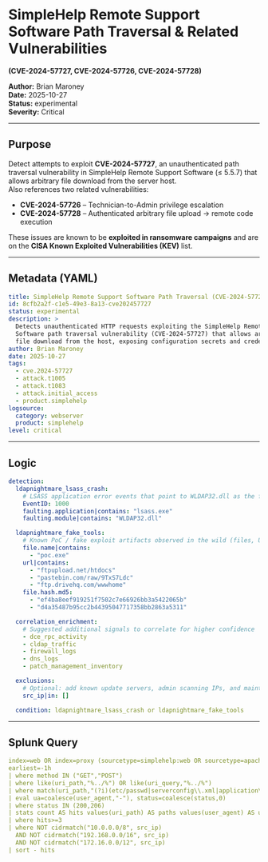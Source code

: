 # SimpleHelp Remote Support Software Path Traversal & Related Vulnerabilities  
**(CVE-2024-57727, CVE-2024-57726, CVE-2024-57728)**  

**Author:** Brian Maroney  
**Date:** 2025-10-27  
**Status:** experimental  
**Severity:** Critical  

---

## Purpose
Detect attempts to exploit **CVE-2024-57727**, an unauthenticated path traversal vulnerability in SimpleHelp Remote Support Software (≤ 5.5.7) that allows arbitrary file download from the server host.  
Also references two related vulnerabilities:  
- **CVE-2024-57726** – Technician-to-Admin privilege escalation  
- **CVE-2024-57728** – Authenticated arbitrary file upload → remote code execution  

These issues are known to be **exploited in ransomware campaigns** and are on the **CISA Known Exploited Vulnerabilities (KEV)** list.  

---

## Metadata (YAML)
```yaml
title: SimpleHelp Remote Support Software Path Traversal (CVE-2024-57727)
id: 8cfb2a2f-c1e5-49e3-8a13-cve202457727
status: experimental
description: >
  Detects unauthenticated HTTP requests exploiting the SimpleHelp Remote Support
  Software path traversal vulnerability (CVE-2024-57727) that allows arbitrary
  file download from the host, exposing configuration secrets and credentials.
author: Brian Maroney
date: 2025-10-27
tags:
  - cve.2024-57727
  - attack.t1005
  - attack.t1083
  - attack.initial_access
  - product.simplehelp
logsource:
  category: webserver
  product: simplehelp
level: critical
```

---

## Logic
```yaml
detection:
  ldapnightmare_lsass_crash:
    # LSASS application error events that point to WLDAP32.dll as the faulting module
    EventID: 1000
    faulting.application|contains: "lsass.exe"
    faulting.module|contains: "WLDAP32.dll"

  ldapnightmare_fake_tools:
    # Known PoC / fake exploit artifacts observed in the wild (files, URLs, hashes)
    file.name|contains:
      - "poc.exe"
    url|contains:
      - "ftpupload.net/htdocs"
      - "pastebin.com/raw/9TxS7Ldc"
      - "ftp.drivehq.com/wwwhome"
    file.hash.md5:
      - "ef4ba8eef919251f7502c7e66926bb3a5422065b"
      - "d4a35487b95cc2b44395047717358bb2863a5311"

  correlation_enrichment:
    # Suggested additional signals to correlate for higher confidence
    - dce_rpc_activity
    - cldap_traffic
    - firewall_logs
    - dns_logs
    - patch_management_inventory

  exclusions:
    # Optional: add known update servers, admin scanning IPs, and maintenance windows
    src_ip|in: []

  condition: ldapnightmare_lsass_crash or ldapnightmare_fake_tools


```

---

## Splunk Query
```yaml
index=web OR index=proxy (sourcetype=simplehelp:web OR sourcetype=apache:access)
earliest=-1h
| where method IN ("GET","POST")
| where like(uri_path,"%../%") OR like(uri_query,"%../%")
| where match(uri_path,"(?i)(etc/passwd|serverconfig\\.xml|application\\.properties|id_rsa|\\.ssh|\\.key|\\.pem|\\.ini|\\.conf)")
| eval ua=coalesce(user_agent,"-"), status=coalesce(status,0)
| where status IN (200,206)
| stats count AS hits values(uri_path) AS paths values(user_agent) AS user_agents by src_ip, dest_ip
| where hits>=3
| where NOT cidrmatch("10.0.0.0/8", src_ip)
  AND NOT cidrmatch("192.168.0.0/16", src_ip)
  AND NOT cidrmatch("172.16.0.0/12", src_ip)
| sort - hits



